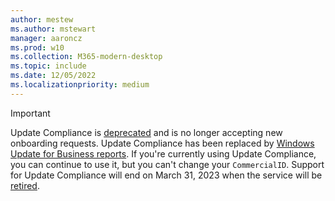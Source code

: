 ```yaml
---
author: mestew
ms.author: mstewart
manager: aaroncz
ms.prod: w10
ms.collection: M365-modern-desktop
ms.topic: include
ms.date: 12/05/2022
ms.localizationpriority: medium
---
```

<!--This file is shared by all Update Compliance v1 articles.  -->

> [!Important]
> Update Compliance is [deprecated](/windows/whats-new/deprecated-features) and is no longer accepting new onboarding requests. Update Compliance has been replaced by [Windows Update for Business reports](..\wufb-reports-overview.md). If you're currently using Update Compliance, you can continue to use it, but you can't change your `CommercialID`. Support for Update Compliance will end on March 31, 2023 when the service will be [retired](/windows/whats-new/feature-lifecycle#terminology).
